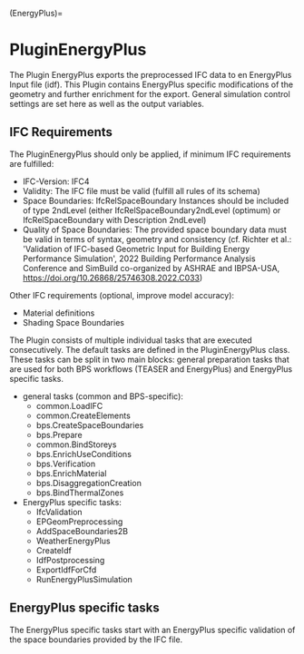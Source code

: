 (EnergyPlus)=
# PluginEnergyPlus

The Plugin EnergyPlus exports the preprocessed IFC data to en EnergyPlus 
Input file (idf). This Plugin contains EnergyPlus specific modifications of 
the geometry and further enrichment for the export. General simulation 
control settings are set here as well as the output variables.

## IFC Requirements
The PluginEnergyPlus should only be applied, if minimum IFC requirements are 
fulfilled:
* IFC-Version: IFC4
* Validity: The IFC file must be valid (fulfill all rules of its schema)
* Space Boundaries: IfcRelSpaceBoundary Instances should be included of type 
  2ndLevel (either IfcRelSpaceBoundary2ndLevel (optimum) or 
  IfcRelSpaceBoundary with Description 2ndLevel)
* Quality of Space Boundaries: The provided space boundary data must be 
  valid in terms of syntax, geometry and consistency (cf. Richter et al.: 
  'Validation of IFC-based Geometric Input for Building Energy Performance 
  Simulation', 2022 Building Performance Analysis Conference and SimBuild 
  co-organized by ASHRAE and IBPSA-USA, https://doi.org/10.26868/25746308.2022.C033)

Other IFC requirements (optional, improve model accuracy):
* Material definitions
* Shading Space Boundaries

The Plugin consists of multiple individual tasks that are executed 
consecutively. The default tasks are defined in the PluginEnergyPlus class. 
These tasks can be split in two main blocks: general preparation tasks that 
are used for both BPS workflows (TEASER and EnergyPlus) and EnergyPlus 
specific tasks.

* general tasks (common and BPS-specific):
  * common.LoadIFC
  * common.CreateElements
  * bps.CreateSpaceBoundaries
  * bps.Prepare
  * common.BindStoreys
  * bps.EnrichUseConditions
  * bps.Verification
  * bps.EnrichMaterial
  * bps.DisaggregationCreation
  * bps.BindThermalZones
* EnergyPlus specific tasks:
  * IfcValidation
  * EPGeomPreprocessing
  * AddSpaceBoundaries2B
  * WeatherEnergyPlus
  * CreateIdf
  * IdfPostprocessing
  * ExportIdfForCfd
  * RunEnergyPlusSimulation


## EnergyPlus specific tasks

The EnergyPlus specific tasks start with an EnergyPlus specific validation 
of the space boundaries provided by the IFC file. 